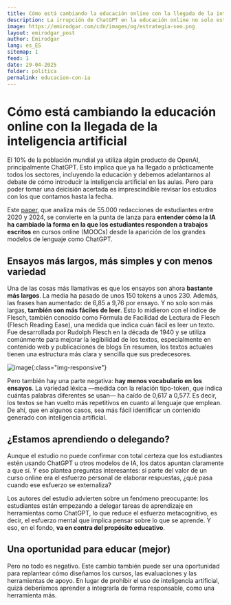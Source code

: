 ```yaml
---
title: Cómo está cambiando la educación online con la llegada de la inteligencia artificial
description: La irrupción de ChatGPT en la educación online no solo está cambiando cómo se escriben los ensayos, sino también el valor mismo de los cursos. Un análisis con más de 55.000 trabajos lo deja claro.
image: https://emirodgar.com/cdn/images/og/estrategia-seo.png
layout: emirodgar_post
author: Emirodgar
lang: es_ES
sitemap: 1
feed: 1
date: 29-04-2025
folder: politica
permalink: educacion-con-ia
---
```


# Cómo está cambiando la educación online con la llegada de la inteligencia artificial

El 10% de la población mundial ya utiliza algún producto de OpenAI, principalmente ChatGPT. Esto implica que ya ha llegado a prácticamente todos los sectores, incluyendo la educación y debemos adelantarnos al debate de cómo introducir la inteligencia artificial en las aulas. Pero para poder tomar una deicisión acertada es imprescindible revisar los estudios con los que contamos hasta la fecha. 

Este [paper](https://arxiv.org/pdf/2504.13038), que analiza más de 55.000 redacciones de estudiantes entre 2020 y 2024, se convierte en la punta de lanza para **entender cómo la IA ha cambiado la forma en la que los estudiantes responden a trabajos escritos** en cursos online (MOOCs) desde la aparición de los grandes modelos de lenguaje como ChatGPT.


## Ensayos más largos, más simples y con menos variedad

Una de las cosas más llamativas es que los ensayos son ahora **bastante más largos**. La media ha pasado de unos 150 tokens a unos 230. Además, las frases han aumentado: de 6,85 a 9,76 por ensayo. Y no solo son más largas, **también son más fáciles de leer**. Esto lo midieron con el índice de Flesch, también conocido como Fórmula de Facilidad de Lectura de Flesch (Flesch Reading Ease), una medida que indica cuán fácil es leer un texto. Fue desarrollada por Rudolph Flesch en la década de 1940 y se utiliza comúnmente para mejorar la legibilidad de los textos, especialmente en contenido web y publicaciones de blogs En resumen, los textos actuales tienen una estructura más clara y sencilla que sus predecesores.

![image](https://github.com/user-attachments/assets/f19fd5ef-d224-4efc-8e68-94623c3740c4){:class="img-responsive"}

Pero también hay una parte negativa: **hay menos vocabulario en los ensayos**. La variedad léxica —medida con la relación tipo-token, que indica cuántas palabras diferentes se usan— ha caído de 0,617 a 0,577. Es decir, los textos se han vuelto más repetitivos en cuanto al lenguaje que emplean. De ahí, que en algunos casos, sea más fácil identificar un contenido generado con inteligencia artificial.

## ¿Estamos aprendiendo o delegando?

Aunque el estudio no puede confirmar con total certeza que los estudiantes estén usando ChatGPT u otros modelos de IA, los datos apuntan claramente a que sí. Y eso plantea preguntas interesantes: si parte del valor de un curso online era el esfuerzo personal de elaborar respuestas, ¿qué pasa cuando ese esfuerzo se externaliza?

Los autores del estudio advierten sobre un fenómeno preocupante: los estudiantes están empezando a delegar tareas de aprendizaje en herramientas como ChatGPT, lo que reduce el esfuerzo metacognitivo, es decir, el esfuerzo mental que implica pensar sobre lo que se aprende. Y eso, en el fondo, **va en contra del propósito educativo**.

## Una oportunidad para educar (mejor)

Pero no todo es negativo. Este cambio también puede ser una oportunidad para replantear cómo diseñamos los cursos, las evaluaciones y las herramientas de apoyo. En lugar de prohibir el uso de inteligencia artificial, quizá deberíamos aprender a integrarla de forma responsable, como una herramienta más.

